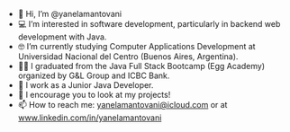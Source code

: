 - 👋 Hi, I’m @yanelamantovani
- 💻 I’m interested in software development, particularly in backend web development with Java.
- 🤓 I’m currently studying Computer Applications Development at Universidad Nacional del Centro (Buenos Aires, Argentina).
- 👩‍🎓 I graduated from the Java Full Stack Bootcamp (Egg Academy) organized by G&L Group and ICBC Bank.
- 🚀 I work as a Junior Java Developer.
- 🔎 I encourage you to look at my projects!
- 📫 How to reach me: yanelamantovani@icloud.com or at www.linkedin.com/in/yanelamantovani
